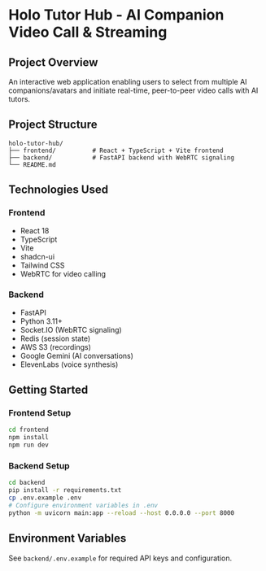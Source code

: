 # Holo Tutor Hub - AI Companion Video Call & Streaming

## Project Overview

An interactive web application enabling users to select from multiple AI companions/avatars and initiate real-time, peer-to-peer video calls with AI tutors.

## Project Structure

```
holo-tutor-hub/
├── frontend/          # React + TypeScript + Vite frontend
├── backend/           # FastAPI backend with WebRTC signaling
└── README.md
```

## Technologies Used

### Frontend
- React 18
- TypeScript
- Vite
- shadcn-ui
- Tailwind CSS
- WebRTC for video calling

### Backend
- FastAPI
- Python 3.11+
- Socket.IO (WebRTC signaling)
- Redis (session state)
- AWS S3 (recordings)
- Google Gemini (AI conversations)
- ElevenLabs (voice synthesis)

## Getting Started

### Frontend Setup

```sh
cd frontend
npm install
npm run dev
```

### Backend Setup

```sh
cd backend
pip install -r requirements.txt
cp .env.example .env
# Configure environment variables in .env
python -m uvicorn main:app --reload --host 0.0.0.0 --port 8000
```

## Environment Variables

See `backend/.env.example` for required API keys and configuration.
